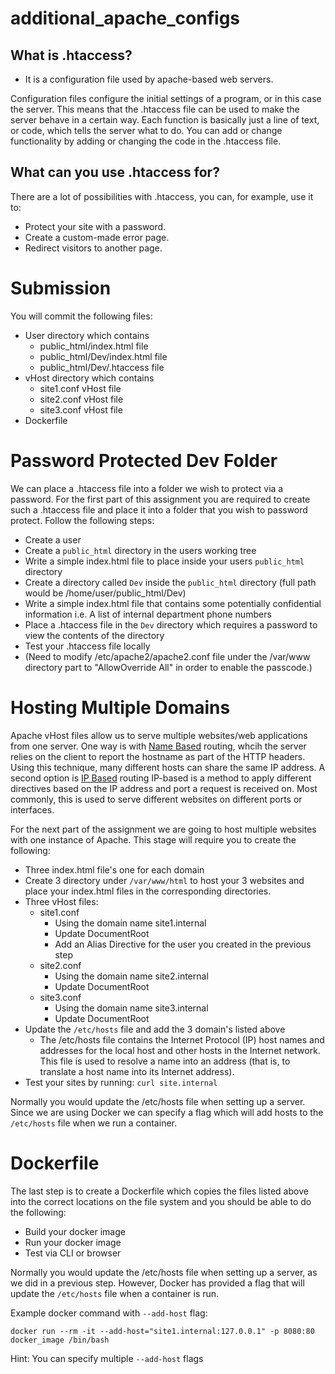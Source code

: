 # additional_apache_configs
## What is .htaccess? 
- It is a configuration file used by apache-based web servers.  

Configuration files configure the initial settings of a program, or in this case the server. This means that the .htaccess file can be used to make the server behave in a certain way. Each function is basically just a line of text, or code, which tells the server what to do. You can add or change functionality by adding or changing the code in the .htaccess file.

## What can you use .htaccess for?  
There are a lot of possibilities with .htaccess, you can, for example, use it to:  
- Protect your site with a password.
- Create a custom-made error page.
- Redirect visitors to another page.

# Submission
You will commit the following files:  
- User directory which contains
  - public_html/index.html file
  - public_html/Dev/index.html file
  - public_html/Dev/.htaccess file
- vHost directory which contains
  - site1.conf vHost file
  - site2.conf vHost file
  - site3.conf vHost file
- Dockerfile 

# Password Protected Dev Folder
We can place a .htaccess file into a folder we wish to protect via a password.  For the first part of this assignment you are required to create such a .htaccess file and place it into a folder that you wish to password protect. Follow the following steps:
- Create a user 
- Create a `public_html` directory in the users working tree
- Write a simple index.html file to place inside your users `public_html` directory
- Create a directory called `Dev` inside the `public_html` directory (full path would be /home/user/public_html/Dev)
- Write a simple index.html file that contains some potentially confidential information i.e. A list of internal department phone numbers
- Place a .htaccess file in the `Dev` directory which requires a password to view the contents of the directory
- Test your .htaccess file locally
- (Need to modify /etc/apache2/apache2.conf file under the /var/www directory part to "AllowOverride All" in order to enable the passcode.)  

# Hosting Multiple Domains
Apache vHost files allow us to serve multiple websites/web applications from one server. One way is with [Name Based](https://httpd.apache.org/docs/2.4/vhosts/name-based.html) routing, whcih the server relies on the client to report the hostname as part of the HTTP headers. Using this technique, many different hosts can share the same IP address. A second option is [IP Based](https://httpd.apache.org/docs/2.4/vhosts/ip-based.html) routing IP-based is a method to apply different directives based on the IP address and port a request is received on. Most commonly, this is used to serve different websites on different ports or interfaces.

For the next part of the assignment we are going to host multiple websites with one instance of Apache. 
This stage will require you to create the following:
- Three index.html file's one for each domain
- Create 3 directory under `/var/www/html` to host your 3 websites and place your index.html files in the corresponding directories. 
- Three vHost files:
  - site1.conf
    - Using the domain name site1.internal
    - Update DocumentRoot
    - Add an Alias Directive for the user you created in the previous step
  - site2.conf
    - Using the domain name site2.internal
    - Update DocumentRoot
  - site3.conf
    - Using the domain name site3.internal
    - Update DocumentRoot
- Update the `/etc/hosts` file and add the 3 domain's listed above
  - The /etc/hosts file contains the Internet Protocol (IP) host names and addresses for the local host and other hosts in the Internet network. This file is used to resolve a name into an address (that is, to translate a host name into its Internet address).
- Test your sites by running: `curl site.internal`

Normally you would update the /etc/hosts file when setting up a server. Since we are using Docker we can specify a flag which will add hosts to the `/etc/hosts` file when we run a container. 

# Dockerfile
The last step is to create a Dockerfile which copies the files listed above into the correct locations on the file system and you should be able to do the following:
- Build your docker image
- Run your docker image 
- Test via CLI or browser

Normally you would update the /etc/hosts file when setting up a server, as we did in a previous step. However, Docker has provided a flag that will update the `/etc/hosts` file when a container is run. 

Example docker command with `--add-host` flag:
```
docker run --rm -it --add-host="site1.internal:127.0.0.1" -p 8080:80 docker_image /bin/bash
```
Hint: You can specify multiple `--add-host` flags 

